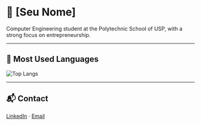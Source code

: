 # 👋 [Seu Nome]

Computer Engineering student at the Polytechnic School of USP, with a strong focus on entrepreneurship.

---

## 🔧 Most Used Languages
![Top Langs](https://github-readme-stats.vercel.app/api/top-langs/?username=SEU-USUARIO&layout=compact&theme=default)

---

## 📬 Contact
[LinkedIn](link) · [Email](link)
